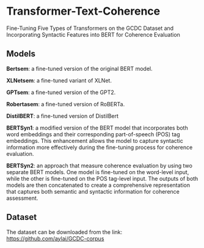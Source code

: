 # Transformer-Text-Coherence
 Fine-Tuning Five Types of Transformers on the GCDC Dataset and Incorporating Syntactic Features into BERT for Coherence Evaluation
 
## Models
**Bertsem**: a fine-tuned version of the original BERT model.<br/>

**XLNetsem**: a fine-tuned variant of XLNet.<br/>

  **GPTsem**: a fine-tuned version of the GPT2.<br/>
  
  **Robertasem**: a fine-tuned version of RoBERTa.<br/>
  
  **DistilBERT**: a fine-tuned version of DistilBert<br/>
  
  **BERTSyn1**:  a modified version of the BERT model that incorporates both word embeddings and their corresponding part-of-speech (POS) tag embeddings. This enhancement allows the model to capture syntactic information more effectively during the fine-tuning process for coherence evaluation.<br/>
  
  **BERTSyn2**: an approach that measure coherence evaluation by using two separate BERT models. One model is fine-tuned on the word-level input, while the other is fine-tuned on the POS tag-level input. The outputs of both models are then concatenated to create a comprehensive representation that captures both semantic and syntactic information for coherence assessment.

## Dataset
The dataset can be downloaded from the link: https://github.com/aylai/GCDC-corpus



